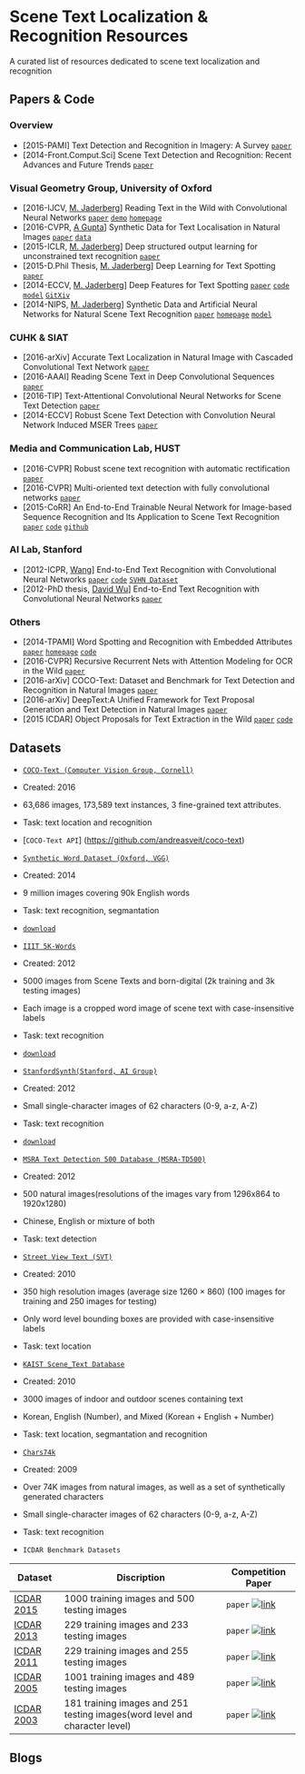 # Scene Text Localization & Recognition Resources
A curated list of resources dedicated to scene text localization and recognition

## Papers & Code

### Overview
- [2015-PAMI] Text Detection and Recognition in Imagery: A Survey [`paper`](http://lampsrv02.umiacs.umd.edu/pubs/Papers/qixiangye-14/qixiangye-14.pdf)
- [2014-Front.Comput.Sci] Scene Text Detection and Recognition: Recent Advances and Future Trends [`paper`](http://mc.eistar.net/uploadfiles/Papers/FCS_TextSurvey_2015.pdf)


### Visual Geometry Group, University of Oxford
- [2016-IJCV, [M. Jaderberg](http://www.maxjaderberg.com)] Reading Text in the Wild with Convolutional Neural Networks  [`paper`](http://arxiv.org/abs/1412.1842) [`demo`](http://zeus.robots.ox.ac.uk/textsearch/#/search/)  [`homepage`](http://www.robots.ox.ac.uk/~vgg/research/text/)
- [2016-CVPR, [A Gupta](http://www.robots.ox.ac.uk/~ankush/)] Synthetic Data for Text Localisation in Natural Images [`paper`](http://www.robots.ox.ac.uk/~vgg/data/scenetext/gupta16.pdf) [`data`](http://www.robots.ox.ac.uk/~vgg/data/scenetext/)
- [2015-ICLR, [M. Jaderberg](http://www.maxjaderberg.com)] Deep structured output learning for unconstrained text recognition [`paper`](http://arxiv.org/abs/1412.5903)
- [2015-D.Phil Thesis, [M. Jaderberg](http://www.maxjaderberg.com)] Deep Learning for Text Spotting
 [`paper`](http://www.robots.ox.ac.uk/~vgg/publications/2015/Jaderberg15b/jaderberg15b.pdf)
- [2014-ECCV, [M. Jaderberg](http://www.maxjaderberg.com)] Deep Features for Text Spotting [`paper`](http://www.robots.ox.ac.uk/~vgg/publications/2014/Jaderberg14/jaderberg14.pdf) [`code`](https://bitbucket.org/jaderberg/eccv2014_textspotting) [`model`](https://bitbucket.org/jaderberg/eccv2014_textspotting) [`GitXiv`](http://gitxiv.com/posts/uB4y7QdD5XquEJ69c/deep-features-for-text-spotting)
- [2014-NIPS, [M. Jaderberg](http://www.maxjaderberg.com)] Synthetic Data and Artificial Neural Networks for Natural Scene Text Recognition [`paper`](http://www.robots.ox.ac.uk/~vgg/publications/2014/Jaderberg14c/jaderberg14c.pdf)  [`homepage`](http://www.robots.ox.ac.uk/~vgg/publications/2014/Jaderberg14c/) [`model`](http://www.robots.ox.ac.uk/~vgg/research/text/model_release.tar.gz)

### CUHK & SIAT
- [2016-arXiv] Accurate Text Localization in Natural Image with Cascaded Convolutional Text Network
 [`paper`](http://arxiv.org/abs/1603.09423)
- [2016-AAAI] Reading Scene Text in Deep Convolutional Sequences [`paper`](http://whuang.org/papers/phe2016_aaai.pdf)
- [2016-TIP] Text-Attentional Convolutional Neural Networks for Scene Text Detection [`paper`](http://whuang.org/papers/the2016_tip.pdf)
- [2014-ECCV] Robust Scene Text Detection with Convolution Neural Network Induced MSER Trees [`paper`](http://www.whuang.org/papers/whuang2014_eccv.pdf)

### Media and Communication Lab, HUST
- [2016-CVPR] Robust scene text recognition with automatic rectification [`paper`](http://arxiv.org/pdf/1603.03915v2.pdf)
- [2016-CVPR] Multi-oriented text detection with fully convolutional networks    [`paper`](http://mclab.eic.hust.edu.cn/UpLoadFiles/Papers/TextDectionFCN_CVPR16.pdf)
- [2015-CoRR] An End-to-End Trainable Neural Network for Image-based Sequence Recognition and Its Application to Scene Text Recognition [`paper`](http://arxiv.org/pdf/1507.05717v1.pdf) [`code`](http://mclab.eic.hust.edu.cn/~xbai/CRNN/crnn_code.zip) [`github`](https://github.com/bgshih/crnn)

### AI Lab, Stanford
- [2012-ICPR, [Wang](http://cs.stanford.edu/people/twangcat/)] End-to-End Text Recognition with Convolutional Neural Networks [`paper`](http://www.cs.stanford.edu/~acoates/papers/wangwucoatesng_icpr2012.pdf) [`code`](http://cs.stanford.edu/people/twangcat/ICPR2012_code/SceneTextCNN_demo.tar) [`SVHN Dataset`](http://ufldl.stanford.edu/housenumbers/)
- [2012-PhD thesis, [David Wu](https://crypto.stanford.edu/people/dwu4/)] End-to-End Text Recognition with Convolutional Neural Networks [`paper`](http://cs.stanford.edu/people/dwu4/HonorThesis.pdf)

### Others
- [2014-TPAMI] Word Spotting and Recognition with Embedded Attributes	 [`paper`](http://www.cvc.uab.es/~afornes/publi/journals/2014_PAMI_Almazan.pdf) [`homepage`](http://www.cvc.uab.es/~almazan/index/projects/words-att/index.html) [`code`](https://github.com/almazan/watts)
- [2016-CVPR] Recursive Recurrent Nets with Attention Modeling for OCR in the Wild [`paper`](http://arxiv.org/pdf/1603.03101v1.pdf)
- [2016-arXiv] COCO-Text: Dataset and Benchmark for Text Detection and Recognition in Natural Images [`paper`](http://vision.cornell.edu/se3/wp-content/uploads/2016/01/1601.07140v1.pdf)
- [2016-arXiv] DeepText:A Unified Framework for Text Proposal Generation and Text Detection in Natural Images [`paper`](http://arxiv.org/abs/1605.07314)
- [2015 ICDAR] Object Proposals for Text Extraction in the Wild [`paper`](http://arxiv.org/abs/1509.02317) [`code`](https://github.com/lluisgomez/TextProposals)

## Datasets
- [`COCO-Text (Computer Vision Group, Cornell)`](http://vision.cornell.edu/se3/coco-text/)
 - Created: 2016
 - 63,686 images, 173,589 text instances, 3 fine-grained text attributes.
 - Task: text location and recognition
 - [`COCO-Text API`] (https://github.com/andreasveit/coco-text)

- [`Synthetic Word Dataset (Oxford, VGG)`](http://www.robots.ox.ac.uk/~vgg/data/text/)
 - Created: 2014
 - 9 million images covering 90k English words
 - Task: text recognition, segmantation
 - [`download`](http://www.robots.ox.ac.uk/~vgg/data/text/mjsynth.tar.gz)

- [`IIIT 5K-Words`](http://cvit.iiit.ac.in/projects/SceneTextUnderstanding/IIIT5K.html)
 - Created: 2012
 - 5000 images from Scene Texts and born-digital (2k training and 3k testing images)
 - Each image is a cropped word image of scene text with case-insensitive labels
 - Task: text recognition
 - [`download`](http://cvit.iiit.ac.in/projects/SceneTextUnderstanding/IIIT5K-Word_V3.0.tar.gz)

- [`StanfordSynth(Stanford, AI Group)`](http://cs.stanford.edu/people/twangcat/#research) 
 - Created: 2012
 - Small single-character images of 62 characters (0-9, a-z, A-Z)
 - Task: text recognition
 - [`download`](http://cs.stanford.edu/people/twangcat/ICPR2012_code/syntheticData.tar)

- [`MSRA Text Detection 500 Database (MSRA-TD500)`](http://www.iapr-tc11.org/mediawiki/index.php/MSRA_Text_Detection_500_Database_(MSRA-TD500))
 - Created: 2012
 - 500 natural images(resolutions of the images vary from 1296x864 to 1920x1280)
 - Chinese, English or mixture of both
 - Task: text detection

- [`Street View Text (SVT)`](http://tc11.cvc.uab.es/datasets/SVT_1)
 - Created: 2010
 - 350 high resolution images (average size 1260 × 860) (100 images for training and 250 images for testing)
 - Only word level bounding boxes are provided with case-insensitive labels
 - Task: text location

- [`KAIST Scene_Text Database`](http://www.iapr-tc11.org/mediawiki/index.php/KAIST_Scene_Text_Database) 
 - Created: 2010
 - 3000 images of indoor and outdoor scenes containing text
 - Korean, English (Number), and Mixed (Korean + English + Number)
 - Task: text location, segmantation and recognition

- [`Chars74k`](http://www.ee.surrey.ac.uk/CVSSP/demos/chars74k/)
 - Created: 2009
 - Over 74K images from natural images, as well as a set of synthetically generated characters 
 - Small single-character images of 62 characters (0-9, a-z, A-Z)
 - Task: text recognition



- `ICDAR Benchmark Datasets`

|Dataset| Discription | Competition Paper |
|---|---|----
|[ICDAR 2015](http://rrc.cvc.uab.es/)| 1000 training images and 500 testing images|`paper`  [![link](https://www.lds.org/bc/content/shared/content/images/gospel-library/manual/10735/paper-icon_1150845_tmb.jpg)](http://rrc.cvc.uab.es/files/Robust-Reading-Competition-Karatzas.pdf)|
|[ICDAR 2013](http://dagdata.cvc.uab.es/icdar2013competition/)| 229 training images and 233 testing images |`paper`  [![link](https://www.lds.org/bc/content/shared/content/images/gospel-library/manual/10735/paper-icon_1150845_tmb.jpg)](http://dagdata.cvc.uab.es/icdar2013competition/files/icdar2013_competition_report.pdf)|
|[ICDAR 2011](http://robustreading.opendfki.de/trac/)| 229 training images and 255 testing images |`paper`  [![link](https://www.lds.org/bc/content/shared/content/images/gospel-library/manual/10735/paper-icon_1150845_tmb.jpg)](http://www.iapr-tc11.org/archive/icdar2011/fileup/PDF/4520b491.pdf)|
|[ICDAR 2005](http://www.iapr-tc11.org/mediawiki/index.php/ICDAR_2005_Robust_Reading_Competitions)| 1001 training images and 489 testing images |`paper`  [![link](https://www.lds.org/bc/content/shared/content/images/gospel-library/manual/10735/paper-icon_1150845_tmb.jpg)](http://www.academia.edu/download/30700479/10.1.1.96.4332.pdf)|
|[ICDAR 2003](http://www.iapr-tc11.org/mediawiki/index.php/ICDAR_2003_Robust_Reading_Competitions)| 181 training images and 251 testing images(word level and character level) |`paper`  [![link](https://www.lds.org/bc/content/shared/content/images/gospel-library/manual/10735/paper-icon_1150845_tmb.jpg)](http://citeseerx.ist.psu.edu/viewdoc/download?doi=10.1.1.332.3461&rep=rep1&type=pdf)|



## Blogs
